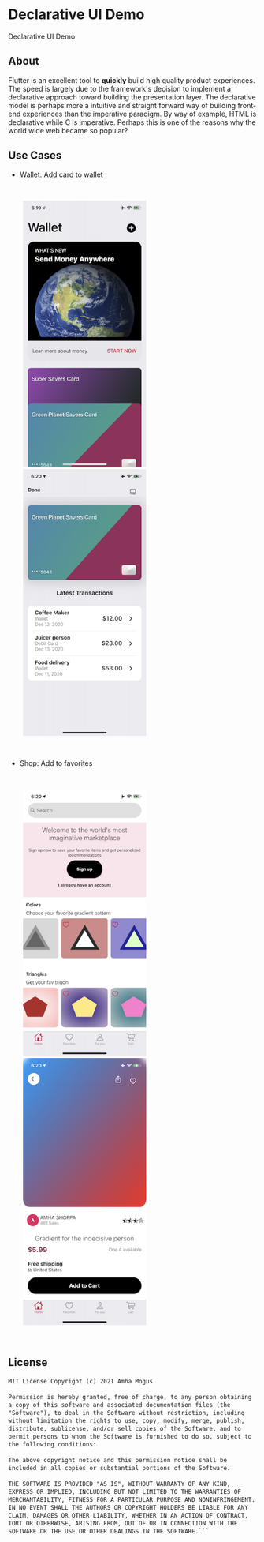 # Declarative UI Demo

Declarative UI Demo

## About

Flutter is an excellent tool to __quickly__ build high quality product experiences. The speed is largely due to the framework\'s decision to implement a declarative approach toward building the presentation layer. The declarative model is perhaps more a intuitive and straight forward way of building front-end experiences than the imperative paradigm. By way of example, HTML is declarative while C is imperative. Perhaps this is one of the reasons why the world wide web became so popular?

## Use Cases 
- Wallet: Add card to wallet

<div display="flex" style="padding:30px;">
  <img src="/hype/wallet_home.png" width="250"/>
  &nbsp;
  <img src="/hype/card_details.png" width="250"/>
</div>

- Shop: Add to favorites

<div display="flex" style="padding:30px;">
  <img src="/hype/shop_home.png" width="250"/>
  &nbsp;
  <img src="/hype/product_details.png" width="250"/>
</div>


## License

```
MIT License Copyright (c) 2021 Amha Mogus

Permission is hereby granted, free of charge, to any person obtaining a copy of this software and associated documentation files (the "Software"), to deal in the Software without restriction, including without limitation the rights to use, copy, modify, merge, publish, distribute, sublicense, and/or sell copies of the Software, and to permit persons to whom the Software is furnished to do so, subject to the following conditions:

The above copyright notice and this permission notice shall be included in all copies or substantial portions of the Software.

THE SOFTWARE IS PROVIDED "AS IS", WITHOUT WARRANTY OF ANY KIND, EXPRESS OR IMPLIED, INCLUDING BUT NOT LIMITED TO THE WARRANTIES OF MERCHANTABILITY, FITNESS FOR A PARTICULAR PURPOSE AND NONINFRINGEMENT. IN NO EVENT SHALL THE AUTHORS OR COPYRIGHT HOLDERS BE LIABLE FOR ANY CLAIM, DAMAGES OR OTHER LIABILITY, WHETHER IN AN ACTION OF CONTRACT, TORT OR OTHERWISE, ARISING FROM, OUT OF OR IN CONNECTION WITH THE SOFTWARE OR THE USE OR OTHER DEALINGS IN THE SOFTWARE.``` 
